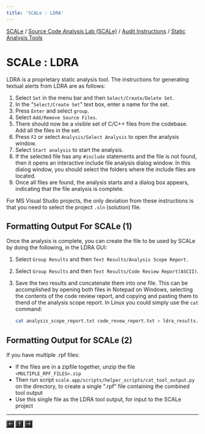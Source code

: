 ```yaml
---
title: 'SCALe : LDRA'
---
```

[SCALe](index.md) / [Source Code Analysis Lab (SCALe)](Welcome.md) / [Audit Instructions](Audit-Instructions.md) / [Static Analysis Tools](Static-Analysis-Tools.md)
<!-- <legal> -->
<!-- SCALe version r.6.7.0.0.A -->
<!--  -->
<!-- Copyright 2021 Carnegie Mellon University. -->
<!--  -->
<!-- NO WARRANTY. THIS CARNEGIE MELLON UNIVERSITY AND SOFTWARE ENGINEERING -->
<!-- INSTITUTE MATERIAL IS FURNISHED ON AN "AS-IS" BASIS. CARNEGIE MELLON -->
<!-- UNIVERSITY MAKES NO WARRANTIES OF ANY KIND, EITHER EXPRESSED OR -->
<!-- IMPLIED, AS TO ANY MATTER INCLUDING, BUT NOT LIMITED TO, WARRANTY OF -->
<!-- FITNESS FOR PURPOSE OR MERCHANTABILITY, EXCLUSIVITY, OR RESULTS -->
<!-- OBTAINED FROM USE OF THE MATERIAL. CARNEGIE MELLON UNIVERSITY DOES NOT -->
<!-- MAKE ANY WARRANTY OF ANY KIND WITH RESPECT TO FREEDOM FROM PATENT, -->
<!-- TRADEMARK, OR COPYRIGHT INFRINGEMENT. -->
<!--  -->
<!-- Released under a MIT (SEI)-style license, please see COPYRIGHT file or -->
<!-- contact permission@sei.cmu.edu for full terms. -->
<!--  -->
<!-- [DISTRIBUTION STATEMENT A] This material has been approved for public -->
<!-- release and unlimited distribution.  Please see Copyright notice for -->
<!-- non-US Government use and distribution. -->
<!--  -->
<!-- DM19-1274 -->
<!-- </legal> -->

SCALe : LDRA
=============

LDRA is a proprietary static analysis tool. The instructions for
generating textual alerts from LDRA are as follows:

1.  Select `Set` in the menu bar and then `Select/Create/Delete Set`.
2.  In the "`Select/Create Set`" text box, enter a name for the set.
3.  Press `Enter` and select `group`.
4.  Select `Add/Remove Source Files`.
5.  There should now be a visible set of C/C++ files from the codebase.
    Add all the files in the set.
6.  Press `F2` or select `Analysis/Select Analysis` to open the analysis
    window.
7.  Select `Start analysis` to start the analysis.
8.  If the selected file has any `#include` statements and the file is
    not found, then it opens an interactive include file analysis dialog
    window. In this dialog window, you should select the folders where
    the include files are located.
9.  Once all files are found, the analysis starts and a dialog box
    appears, indicating that the file analysis is complete.

For MS Visual Studio projects, the only deviation from these
instructions is that you need to select the project `.sln` (solution)
file.

Formatting Output For SCALe (1)
-------------------------------

Once the analysis is complete, you can create the file to be used by
SCALe by doing the following, in the LDRA GUI:

1.  Select `Group Results` and then
    `Text Results/Analysis Scope Report.`
2.  Select `Group Results` and then
    `Text Results/Code Review Report(ASCII)`.
3.  Save the two results and concatenate them into one file. This can be
    accomplished by opening both files in Notepad on Windows, selecting
    the contents of the code review report, and copying and pasting them
    to thend of the analysis scope report.  In Linux you could simply
    use the `cat` command:

    ```sh
    cat analysis_scope_report.txt code_revew_report.txt > ldra_results.txt
    ```

Formatting Output for SCALe (2)
-------------------------------

If you have multiple .rpf files:

* If the files are in a zipfile together, unzip the file `<MULTIPLE_RPF_FILES>.zip`
* Then run script `scale.app/scripts/helper_scripts/cat_tool_output.py` on the directory, to create a single ".rpf" file containing the combined tool output
* Use this single file as the LDRA tool output, for input to the SCALe project

------------------------------------------------------------------------

[![](attachments/arrow_left.png)](PC-Lint-FlexeLint.md)
[![](attachments/arrow_up.png)](Static-Analysis-Tools.md)
[![](attachments/arrow_right.png)](Parasoft.md)
